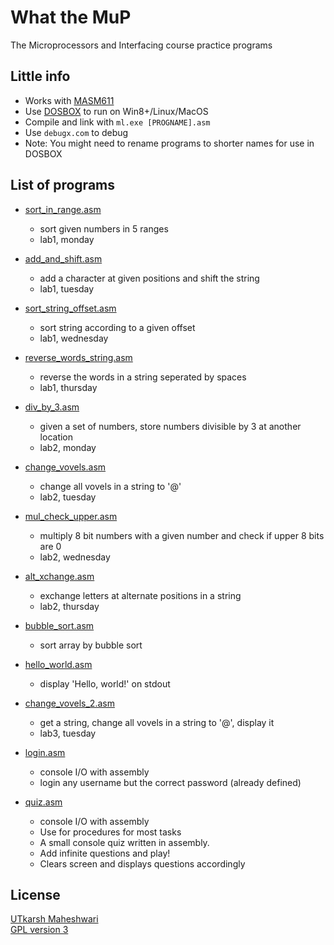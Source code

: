 # What the MuP
The Microprocessors and Interfacing course practice programs

## Little info
- Works with [MASM611](https://sourceforge.net/projects/masm611/)
- Use [DOSBOX](http://www.dosbox.com/) to run on Win8+/Linux/MacOS
- Compile and link with ```ml.exe [PROGNAME].asm```
- Use ```debugx.com``` to debug
- Note: You might need to rename programs to shorter names for use in DOSBOX

## List of programs

- [sort_in_range.asm](https://github.com/UtkarshMe/What_the_MuP/blob/master/sort_in_range.asm)
  - sort given numbers in 5 ranges
  - lab1, monday

- [add_and_shift.asm](https://github.com/UtkarshMe/What_the_MuP/blob/master/add_and_shift.asm)
  - add a character at given positions and shift the string
  - lab1, tuesday

- [sort_string_offset.asm](https://github.com/UtkarshMe/What_the_MuP/blob/master/sort_string_offset.asm)
  - sort string according to a given offset
  - lab1, wednesday

- [reverse_words_string.asm](https://github.com/UtkarshMe/What_the_MuP/blob/master/reverse_words_string.asm)
  - reverse the words in a string seperated by spaces
  - lab1, thursday

- [div_by_3.asm](https://github.com/UtkarshMe/What_the_MuP/blob/master/div_by_3.asm)
  - given a set of numbers, store numbers divisible by 3 at another location
  - lab2, monday

- [change_vovels.asm](https://github.com/UtkarshMe/What_the_MuP/blob/master/change_vovels.asm)
  - change all vovels in a string to '@'
  - lab2, tuesday

- [mul_check_upper.asm](https://github.com/UtkarshMe/What_the_MuP/blob/master/mul_check_upper.asm)
  - multiply 8 bit numbers with a given number and check if upper 8 bits are 0
  - lab2, wednesday

- [alt_xchange.asm](https://github.com/UtkarshMe/What_the_MuP/blob/master/alt_xchange.asm)
  - exchange letters at alternate positions in a string
  - lab2, thursday

- [bubble_sort.asm](https://github.com/UtkarshMe/What_the_MuP/blob/master/bubble_sort.asm)
  - sort array by bubble sort

- [hello_world.asm](https://github.com/UtkarshMe/What_the_MuP/blob/master/hello_world.asm)
  - display 'Hello, world!' on stdout

- [change_vovels_2.asm](https://github.com/UtkarshMe/What_the_MuP/blob/master/change_vovels_2.asm)
  - get a string, change all vovels in a string to '@', display it
  - lab3, tuesday

- [login.asm](https://github.com/UtkarshMe/What_the_MuP/blob/master/login.asm)
  - console I/O with assembly
  - login any username but the correct password (already defined)

- [quiz.asm](https://github.com/UtkarshMe/What_the_MuP/blob/master/quiz.asm)
  - console I/O with assembly
  - Use for procedures for most tasks
  - A small console quiz written in assembly.
  - Add infinite questions and play!
  - Clears screen and displays questions accordingly

## License
[UTkarsh Maheshwari](https://github.com/UtkarshMe)  
[GPL version 3](https://github.com/UtkarshMe/What_the_MuP/blob/master/LICENSE)
